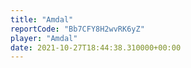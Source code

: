 ```yaml
---
title: "Amdal"
reportCode: "Bb7CFY8H2wvRK6yZ"
player: "Amdal"
date: 2021-10-27T18:44:38.310000+00:00
---
```

